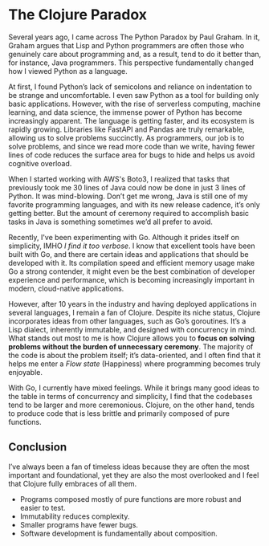 # The Clojure Paradox
Several years ago, I came across The Python Paradox by Paul Graham. In it, Graham argues that Lisp and Python programmers are often those who genuinely care about programming and, as a result, tend to do it better than, for instance, Java programmers. This perspective fundamentally changed how I viewed Python as a language.

At first, I found Python’s lack of semicolons and reliance on indentation to be strange and uncomfortable. I even saw Python as a tool for building only basic applications. However, with the rise of serverless computing, machine learning, and data science, the immense power of Python has become increasingly apparent. The language is getting faster, and its ecosystem is rapidly growing. Libraries like FastAPI and Pandas are truly remarkable, allowing us to solve problems succinctly. As programmers, our job is to solve problems, and since we read more code than we write, having fewer lines of code reduces the surface area for bugs to hide and helps us avoid cognitive overload.

When I started working with AWS's Boto3, I realized that tasks that previously took me 30 lines of Java could now be done in just 3 lines of Python. It was mind-blowing. Don’t get me wrong, Java is still one of my favorite programming languages, and with its new release cadence, it’s only getting better. But the amount of ceremony required to accomplish basic tasks in Java is something sometimes we’d all prefer to avoid.

Recently, I've been experimenting with Go. Although it prides itself on simplicity, IMHO *I find it too verbose*. I know that excellent tools have been built with Go, and there are certain ideas and applications that should be developed with it. Its compilation speed and efficient memory usage make Go a strong contender, it might even be the best combination of developer experience and performance, which is becoming increasingly important in modern, cloud-native applications.

However, after 10 years in the industry and having deployed applications in several languages, I remain a fan of Clojure. Despite its niche status, Clojure incorporates ideas from other languages, such as Go’s goroutines. It’s a Lisp dialect, inherently immutable, and designed with concurrency in mind. What stands out most to me is how Clojure allows you to **focus on solving problems without the burden of unnecessary ceremony**. The majority of the code is about the problem itself; it’s data-oriented, and I often find that it helps me enter a *Flow state* (Happiness) where programming becomes truly enjoyable.

With Go, I currently have mixed feelings. While it brings many good ideas to the table in terms of concurrency and simplicity, I find that the codebases tend to be larger and more ceremonious. Clojure, on the other hand, tends to produce code that is less brittle and primarily composed of pure functions.

## Conclusion
I’ve always been a fan of timeless ideas because they are often the most important and foundational, yet they are also the most overlooked and I feel that Clojure fully embraces of all them.

- Programs composed mostly of pure functions are more robust and easier to test.
- Immutability reduces complexity.
- Smaller programs have fewer bugs.
- Software development is fundamentally about composition.
